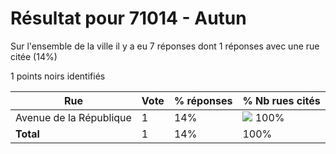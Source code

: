 # Résultat pour 71014 - Autun

Sur l'ensemble de la ville il y a eu 7 réponses dont 1 réponses avec une rue citée (14%)

1 points noirs identifiés

| Rue | Vote | % réponses | % Nb rues cités|
|-----|------|------------|----------------|
| Avenue de la République | 1 | 14% | <img src="../../img/bar_100.gif" />&nbsp;100%|
| **Total** | 1 | 14% | 100%|
